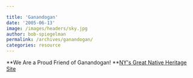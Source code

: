 ```yaml
---

title: 'Ganandogan'
date: '2005-06-13'
image: /images/headers/sky.jpg
author: bob-spiegelman
permalink: /archives/ganandogan/
categories: resource
---
```

**We Are a Proud Friend of Ganandogan! **[NY's Great Native Heritage Site](http://www.ganondagan.org/)
